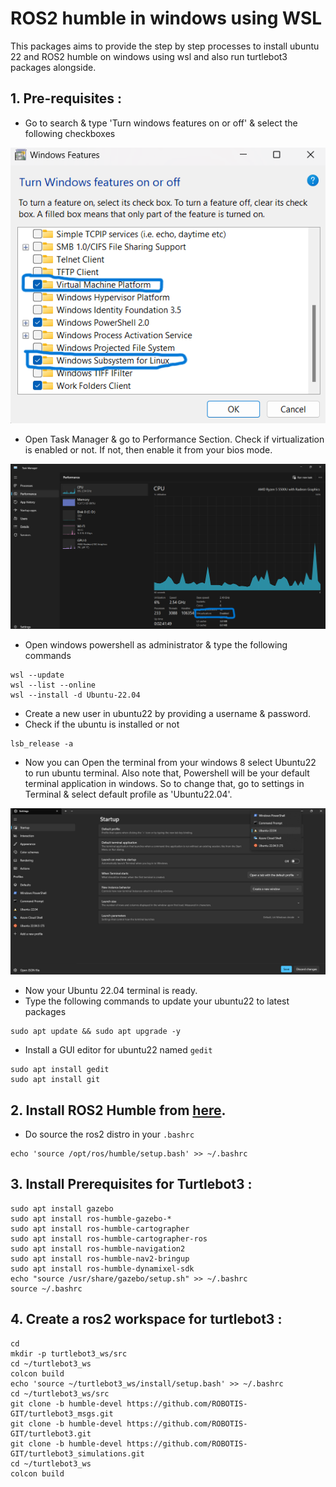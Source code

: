 # ROS2 humble in windows using WSL
This packages aims to provide the step by step processes to install ubuntu 22 and ROS2 humble on windows using wsl and also run turtlebot3 packages alongside.

## 1. Pre-requisites :
- Go to search & type 'Turn windows features on or off' & select the following checkboxes
   
<div align="center">
  <img src="media/prereq_1.png" alt="Turn windows features on or off" />
</div>

- Open Task Manager & go to Performance Section. Check if virtualization is enabled or not. If not, then enable it from your bios mode.
<div align="center">
  <img src="media/prereq_3.png" alt="Turn windows features on or off" />
</div>
  
- Open windows powershell as administrator & type the following commands
```
wsl --update
wsl --list --online
wsl --install -d Ubuntu-22.04
```
- Create a new user in ubuntu22 by providing a username & password.
- Check if the ubuntu is installed or not
```
lsb_release -a
```
- Now you can Open the terminal from your windows 8 select Ubuntu22 to run ubuntu terminal. Also note that, Powershell will be your default terminal application in windows. So to change that, go to settings in Terminal & select default profile as 'Ubuntu22.04'.

<div align="center">
  <img src="media/prereq_2.png" alt="Turn windows features on or off" />
</div>

- Now your Ubuntu 22.04 terminal is ready.
- Type the following commands to update your ubuntu22 to latest packages
```
sudo apt update && sudo apt upgrade -y
```
- Install a GUI editor for ubuntu22 named `gedit`
```
sudo apt install gedit
sudo apt install git
```

## 2. Install ROS2 Humble from [here](https://docs.ros.org/en/humble/Installation/Ubuntu-Install-Debs.html).
- Do source the ros2 distro in your `.bashrc`
```
echo 'source /opt/ros/humble/setup.bash' >> ~/.bashrc
```

## 3. Install Prerequisites for Turtlebot3 :
```
sudo apt install gazebo
sudo apt install ros-humble-gazebo-*
sudo apt install ros-humble-cartographer
sudo apt install ros-humble-cartographer-ros
sudo apt install ros-humble-navigation2
sudo apt install ros-humble-nav2-bringup
sudo apt install ros-humble-dynamixel-sdk
echo "source /usr/share/gazebo/setup.sh" >> ~/.bashrc
source ~/.bashrc
```
## 4. Create a ros2 workspace for turtlebot3 :
```
cd
mkdir -p turtlebot3_ws/src
cd ~/turtlebot3_ws
colcon build
echo 'source ~/turtlebot3_ws/install/setup.bash' >> ~/.bashrc
cd ~/turtlebot3_ws/src
git clone -b humble-devel https://github.com/ROBOTIS-GIT/turtlebot3_msgs.git
git clone -b humble-devel https://github.com/ROBOTIS-GIT/turtlebot3.git
git clone -b humble-devel https://github.com/ROBOTIS-GIT/turtlebot3_simulations.git
cd ~/turtlebot3_ws
colcon build
```
